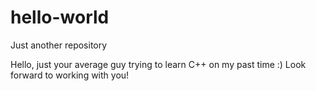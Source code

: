 # hello-world
Just another repository

Hello, just your average guy trying to learn C++ on my past time :)
Look forward to working with you!
